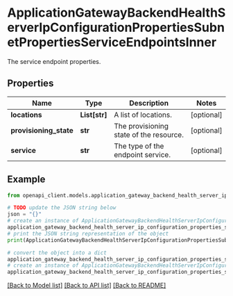 # ApplicationGatewayBackendHealthServerIpConfigurationPropertiesSubnetPropertiesServiceEndpointsInner

The service endpoint properties.

## Properties

Name | Type | Description | Notes
------------ | ------------- | ------------- | -------------
**locations** | **List[str]** | A list of locations. | [optional] 
**provisioning_state** | **str** | The provisioning state of the resource. | [optional] 
**service** | **str** | The type of the endpoint service. | [optional] 

## Example

```python
from openapi_client.models.application_gateway_backend_health_server_ip_configuration_properties_subnet_properties_service_endpoints_inner import ApplicationGatewayBackendHealthServerIpConfigurationPropertiesSubnetPropertiesServiceEndpointsInner

# TODO update the JSON string below
json = "{}"
# create an instance of ApplicationGatewayBackendHealthServerIpConfigurationPropertiesSubnetPropertiesServiceEndpointsInner from a JSON string
application_gateway_backend_health_server_ip_configuration_properties_subnet_properties_service_endpoints_inner_instance = ApplicationGatewayBackendHealthServerIpConfigurationPropertiesSubnetPropertiesServiceEndpointsInner.from_json(json)
# print the JSON string representation of the object
print(ApplicationGatewayBackendHealthServerIpConfigurationPropertiesSubnetPropertiesServiceEndpointsInner.to_json())

# convert the object into a dict
application_gateway_backend_health_server_ip_configuration_properties_subnet_properties_service_endpoints_inner_dict = application_gateway_backend_health_server_ip_configuration_properties_subnet_properties_service_endpoints_inner_instance.to_dict()
# create an instance of ApplicationGatewayBackendHealthServerIpConfigurationPropertiesSubnetPropertiesServiceEndpointsInner from a dict
application_gateway_backend_health_server_ip_configuration_properties_subnet_properties_service_endpoints_inner_from_dict = ApplicationGatewayBackendHealthServerIpConfigurationPropertiesSubnetPropertiesServiceEndpointsInner.from_dict(application_gateway_backend_health_server_ip_configuration_properties_subnet_properties_service_endpoints_inner_dict)
```
[[Back to Model list]](../README.md#documentation-for-models) [[Back to API list]](../README.md#documentation-for-api-endpoints) [[Back to README]](../README.md)


